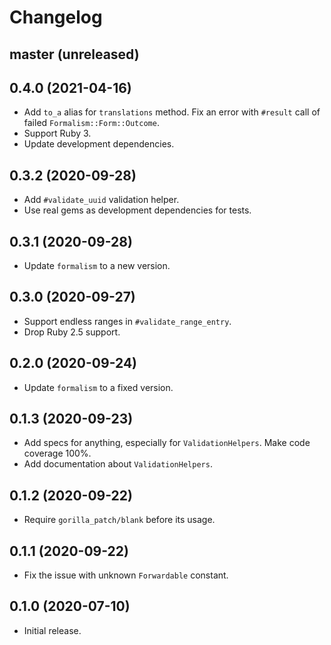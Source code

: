# Changelog

## master (unreleased)

## 0.4.0 (2021-04-16)

*   Add `to_a` alias for `translations` method.
    Fix an error with `#result` call of failed `Formalism::Form::Outcome`.
*   Support Ruby 3.
*   Update development dependencies.

## 0.3.2 (2020-09-28)

*   Add `#validate_uuid` validation helper.
*   Use real gems as development dependencies for tests.

## 0.3.1 (2020-09-28)

*   Update `formalism` to a new version.

## 0.3.0 (2020-09-27)

*   Support endless ranges in `#validate_range_entry`.
*   Drop Ruby 2.5 support.

## 0.2.0 (2020-09-24)

*   Update `formalism` to a fixed version.

## 0.1.3 (2020-09-23)

*   Add specs for anything, especially for `ValidationHelpers`.
    Make code coverage 100%.
*   Add documentation about `ValidationHelpers`.

## 0.1.2 (2020-09-22)

*   Require `gorilla_patch/blank` before its usage.

## 0.1.1 (2020-09-22)

*   Fix the issue with unknown `Forwardable` constant.

## 0.1.0 (2020-07-10)

*   Initial release.
